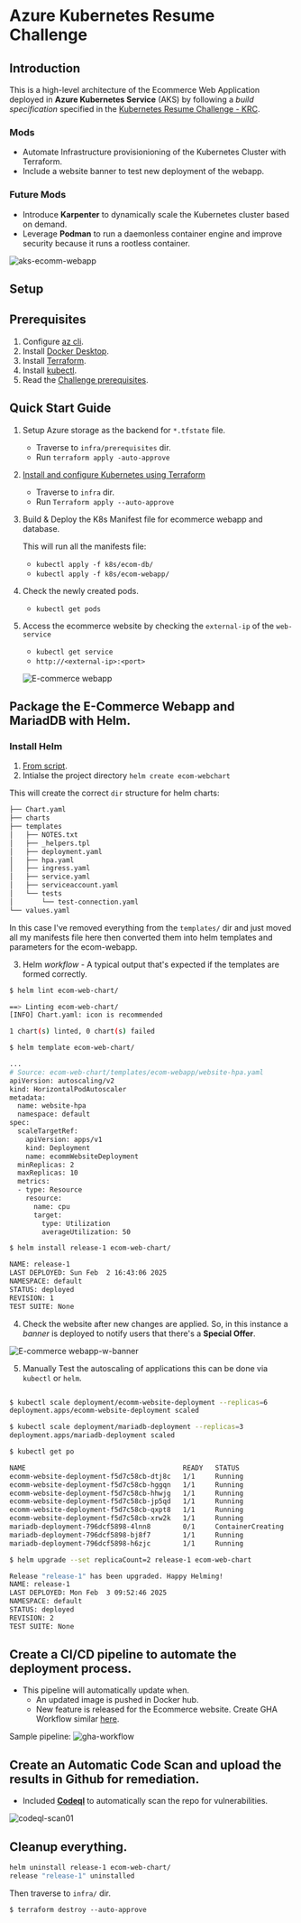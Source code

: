 # Azure Kubernetes Resume Challenge

## Introduction

This is a high-level architecture of the Ecommerce Web Application deployed in **Azure Kubernetes Service** (AKS) by following a *build specification* specified in the [Kubernetes Resume Challenge - KRC](https://cloudresumechallenge.dev/docs/extensions/kubernetes-challenge/). 

### Mods

- Automate Infrastructure provisionioning of the Kubernetes Cluster with Terraform.
- Include a website banner to test new deployment of the webapp.

### Future Mods

- Introduce **Karpenter** to dynamically scale the Kubernetes cluster based on demand.
- Leverage **Podman** to run a daemonless container engine and improve security because it runs a rootless container.

![aks-ecomm-webapp](./assets/images/aks_cluster_westus1.png)

## Setup

## Prerequisites

1. Configure [az cli](https://learn.microsoft.com/en-us/cli/azure/install-azure-cli-linux?pivots=apt).
2. Install [Docker Desktop](https://docs.docker.com/desktop/setup/install/windows-install/).
3. Install [Terraform](https://learn.microsoft.com/en-us/azure/developer/terraform/quickstart-configure).
4. Install [kubectl](https://kubernetes.io/docs/tasks/tools/install-kubectl-linux/).
5. Read the [Challenge prerequisites](https://cloudresumechallenge.dev/docs/extensions/kubernetes-challenge/#challenge-guide).

## Quick Start Guide

1. Setup Azure storage as the backend for `*.tfstate` file.

    - Traverse to `infra/prerequisites` dir. 
    - Run `terraform apply -auto-approve` 

2. [Install and configure Kubernetes using Terraform](https://learn.microsoft.com/en-us/azure/aks/learn/quick-kubernetes-deploy-terraform?pivots=development-environment-azure-cli)

    - Traverse to `infra` dir.
    - Run `Terraform apply --auto-approve`

3. Build & Deploy the K8s Manifest file for ecommerce webapp and database.

    This will run all the manifests file:
    - `kubectl apply -f k8s/ecom-db/`
    - `kubectl apply -f k8s/ecom-webapp/`

4. Check the newly created pods.

    - `kubectl get pods`

5. Access the ecommerce website by checking the `external-ip` of the `web-service`

    - `kubectl get service`
    - `http://<external-ip>:<port>`

    ![E-commerce webapp](./assets/images/kk_ecom_webapp.png)

## Package the E-Commerce Webapp and MariadDB with Helm.

### Install Helm

1. [From script](https://helm.sh/docs/intro/install/#from-script).
2. Intialse the project directory `helm create ecom-webchart`

This will create the correct `dir` structure for helm charts:

```bash
├── Chart.yaml
├── charts
├── templates
│   ├── NOTES.txt
│   ├── _helpers.tpl
│   ├── deployment.yaml
│   ├── hpa.yaml
│   ├── ingress.yaml
│   ├── service.yaml
│   ├── serviceaccount.yaml
│   └── tests
│       └── test-connection.yaml
└── values.yaml
```

In this case I've removed everything from the `templates/` dir and just moved all my manifests file here then converted them into helm templates and parameters for the ecom-webapp.

3. Helm *workflow* - A typical output that's expected if the templates are formed correctly.

```bash
$ helm lint ecom-web-chart/

==> Linting ecom-web-chart/
[INFO] Chart.yaml: icon is recommended

1 chart(s) linted, 0 chart(s) failed

$ helm template ecom-web-chart/

...
# Source: ecom-web-chart/templates/ecom-webapp/website-hpa.yaml
apiVersion: autoscaling/v2
kind: HorizontalPodAutoscaler
metadata:
  name: website-hpa
  namespace: default
spec:
  scaleTargetRef:
    apiVersion: apps/v1
    kind: Deployment
    name: ecommWebsiteDeployment
  minReplicas: 2
  maxReplicas: 10
  metrics:
  - type: Resource
    resource:
      name: cpu
      target:
        type: Utilization
        averageUtilization: 50

$ helm install release-1 ecom-web-chart/

NAME: release-1
LAST DEPLOYED: Sun Feb  2 16:43:06 2025
NAMESPACE: default
STATUS: deployed
REVISION: 1
TEST SUITE: None

```

4. Check the website after new changes are applied. So, in this instance a *banner* is deployed to notify users that there's a
**Special Offer**.

![E-commerce webapp-w-banner](./assets/images/kk_ecom_webapp_banner.png)

5. Manually Test the autoscaling of applications this can be done via `kubectl` or `helm`.
```bash

$ kubectl scale deployment/ecomm-website-deployment --replicas=6
deployment.apps/ecomm-website-deployment scaled

$ kubectl scale deployment/mariadb-deployment --replicas=3
deployment.apps/mariadb-deployment scaled

$ kubectl get po

NAME                                       READY   STATUS              RESTARTS   AGE
ecomm-website-deployment-f5d7c58cb-dtj8c   1/1     Running             0          2m41s
ecomm-website-deployment-f5d7c58cb-hggqn   1/1     Running             0          2m41s
ecomm-website-deployment-f5d7c58cb-hhwjg   1/1     Running             0          2m41s
ecomm-website-deployment-f5d7c58cb-jp5qd   1/1     Running             0          12h
ecomm-website-deployment-f5d7c58cb-qxpt8   1/1     Running             0          2m41s
ecomm-website-deployment-f5d7c58cb-xrw2k   1/1     Running             0          2m41s
mariadb-deployment-796dcf5898-4lnn8        0/1     ContainerCreating   0          4s
mariadb-deployment-796dcf5898-bj8f7        1/1     Running             0          4s
mariadb-deployment-796dcf5898-h6zjc        1/1     Running             0          12h

$ helm upgrade --set replicaCount=2 release-1 ecom-web-chart

Release "release-1" has been upgraded. Happy Helming!
NAME: release-1
LAST DEPLOYED: Mon Feb  3 09:52:46 2025
NAMESPACE: default
STATUS: deployed
REVISION: 2
TEST SUITE: None
```

## Create a CI/CD pipeline to automate the deployment process.
- This pipeline will automatically update when.
  - An updated image is pushed in Docker hub.
  - New feature is released for the Ecommerce website.
Create GHA Workflow similar [here](https://github.com/araxia55/azure-kubernetes-resume-challenge/blob/36d8c45890b220e5c7a6f03e9b4d1d54c0f8562f/.github/workflows/deploy-ecom.yml).

Sample pipeline:
![gha-workflow](./assets/images/gha-workflow.png)

## Create an Automatic Code Scan and upload the results in Github for remediation.
- Included [**Codeql**](https://github.com/github/codeql-action/tree/v3) to automatically scan the repo for vulnerabilities.

![codeql-scan01](./assets/images/codeql-scan01.png)

## Cleanup everything.

```bash
helm uninstall release-1 ecom-web-chart/
release "release-1" uninstalled
```

Then traverse to `infra/` dir.

`$ terraform destroy --auto-approve`